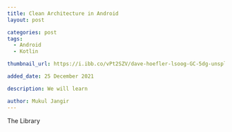 ```yaml
---
title: Clean Architecture in Android
layout: post

categories: post
tags:
  - Android
  - Kotlin

thumbnail_url: https://i.ibb.co/vPt2SZV/dave-hoefler-lsoog-GC-5dg-unsplash.jpg" alt="dave-hoefler-lsoog-GC-5dg-unsplash

added_date: 25 December 2021

description: We will learn

author: Mukul Jangir
---
```


The Library